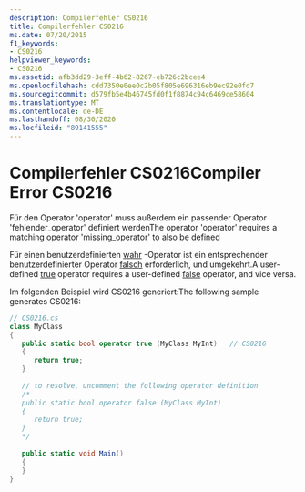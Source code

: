 ```yaml
---
description: Compilerfehler CS0216
title: Compilerfehler CS0216
ms.date: 07/20/2015
f1_keywords:
- CS0216
helpviewer_keywords:
- CS0216
ms.assetid: afb3dd29-3eff-4b62-8267-eb726c2bcee4
ms.openlocfilehash: cdd7350e0ee0c2b05f805e696316eb9ec92e0fd7
ms.sourcegitcommit: d579fb5e4b46745fd0f1f8874c94c6469ce58604
ms.translationtype: MT
ms.contentlocale: de-DE
ms.lasthandoff: 08/30/2020
ms.locfileid: "89141555"
---
```

# <a name="compiler-error-cs0216"></a><span data-ttu-id="c12f6-103">Compilerfehler CS0216</span><span class="sxs-lookup"><span data-stu-id="c12f6-103">Compiler Error CS0216</span></span>
<span data-ttu-id="c12f6-104">Für den Operator 'operator' muss außerdem ein passender Operator 'fehlender_operator' definiert werden</span><span class="sxs-lookup"><span data-stu-id="c12f6-104">The operator 'operator' requires a matching operator 'missing_operator' to also be defined</span></span>  
  
 <span data-ttu-id="c12f6-105">Für einen benutzerdefinierten [wahr](../language-reference/operators/true-false-operators.md) -Operator ist ein entsprechender benutzerdefinierter Operator [falsch](../language-reference/operators/true-false-operators.md) erforderlich, und umgekehrt.</span><span class="sxs-lookup"><span data-stu-id="c12f6-105">A user-defined [true](../language-reference/operators/true-false-operators.md) operator requires a user-defined [false](../language-reference/operators/true-false-operators.md) operator, and vice versa.</span></span>
  
 <span data-ttu-id="c12f6-106">Im folgenden Beispiel wird CS0216 generiert:</span><span class="sxs-lookup"><span data-stu-id="c12f6-106">The following sample generates CS0216:</span></span>  
  
```csharp  
// CS0216.cs  
class MyClass  
{  
   public static bool operator true (MyClass MyInt)   // CS0216  
   {  
      return true;  
   }  
  
   // to resolve, uncomment the following operator definition  
   /*  
   public static bool operator false (MyClass MyInt)  
   {  
      return true;  
   }  
   */  
  
   public static void Main()  
   {  
   }  
}  
```
